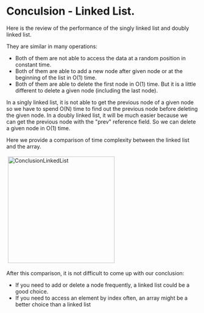 # Conculsion - Linked List.

Here is the review of the performance of the singly linked list and doubly linked list.

They are similar in many operations:

- Both of them are not able to access the data at a random position in constant time.
- Both of them are able to add a new node after given node or at the beginning of the list in O(1) time.
- Both of them are able to delete the first node in O(1) time.
But it is a little different to delete a given node (including the last node).

In a singly linked list, it is not able to get the previous node of a given node so we have to 
spend O(N) time to find out the previous node before deleting the given node.
In a doubly linked list, it will be much easier because we can get the previous node with the "prev" 
reference field. So we can delete a given node in O(1) time.


Here we provide a comparison of time complexity between the linked list and the array.

<img src="https://assets.leetcode.com/uploads/2020/10/02/comparison_of_time_complexity.png" alt="ConclusionLinkedList" height="280" style="vertical-align:top; margin:4px">


After this comparison, it is not difficult to come up with our conclusion:

- If you need to add or delete a node frequently, a linked list could be a good choice.
- If you need to access an element by index often, an array might be a better choice than a linked list